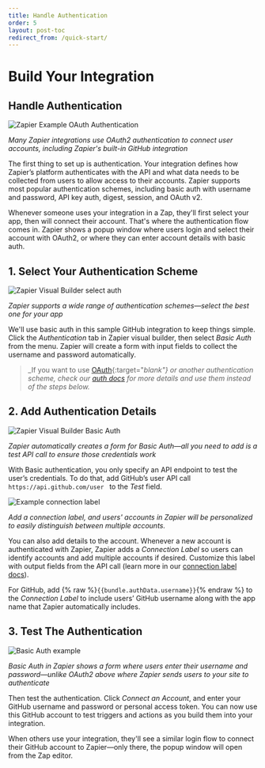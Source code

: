 ```yaml
---
title: Handle Authentication
order: 5
layout: post-toc
redirect_from: /quick-start/
---
```


# Build Your Integration

## Handle Authentication

![Zapier Example OAuth Authentication](https://cdn.zapier.com/storage/photos/6234e3eb4aa23975b9f89139ebffe3ac.gif)

_Many Zapier integrations use OAuth2 authentication to connect user accounts, including Zapier's built-in GitHub integration_

The first thing to set up is authentication. Your integration defines how Zapier’s platform authenticates with the API and what data needs to be collected from users to allow access to their accounts. Zapier supports most popular authentication schemes, including basic auth with username and password, API key auth, digest, session, and OAuth v2.

Whenever someone uses your integration in a Zap, they'll first select your app, then will connect their account. That's where the authentication flow comes in. Zapier shows a popup window where users login and select their account with OAuth2, or where they can enter account details with basic auth.

## 1. Select Your Authentication Scheme

![Zapier Visual Builder select auth](https://cdn.zapier.com/storage/photos/a2855758dabdb228966b1bad7238814a.png)

_Zapier supports a wide range of authentication schemes—select the best one for your app_

We'll use basic auth in this sample GitHub integration to keep things simple. Click the _Authentication_ tab in Zapier visual builder, then select _Basic Auth_ from the menu. Zapier will create a form with input fields to collect the username and password automatically.

> _If you want to use [OAuth](https://platform.zapier.com/docs/oauth){:target="_blank"} or another authentication scheme, check our [auth docs](https://platform.zapier.com/docs/auth) for more details and use them instead of the steps below._

## 2. Add Authentication Details

![Zapier Visual Builder Basic Auth](https://cdn.zapier.com/storage/photos/f245b3d5504000186a035e040aab02d5.png)

_Zapier automatically creates a form for Basic Auth—all you need to add is a test API call to ensure those credentials work_

With Basic authentication, you only specify an API endpoint to test the user’s credentials. To do that, add GitHub’s user API call `https://api.github.com/user ` to the _Test_ field.

![Example connection label](https://cdn.zapier.com/storage/photos/f2c3d557023ce2a65b41122da34c1fdd.png)

_Add a connection label, and users' accounts in Zapier will be personalized to easily distinguish between multiple accounts._

You can also add details to the account. Whenever a new account is authenticated with Zapier, Zapier adds a _Connection Label_ so users can identify accounts and add multiple accounts if desired. Customize this label with output fields from the API call (learn more in our [connection label docs](https://platform.zapier.com/docs/auth#how-to-add-a-connection-label-to-authenticated-accounts)).

For GitHub, add {% raw %}`{{bundle.authData.username}}`{% endraw %} to the _Connection Label_ to include users’ GitHub username along with the app name that Zapier automatically includes.

## 3. Test The Authentication

![Basic Auth example](https://cdn.zapier.com/storage/photos/97847990532583a4885b5479817e3a32.gif)

_Basic Auth in Zapier shows a form where users enter their username and password—unlike OAuth2 above where Zapier sends users to your site to authenticate_

Then test the authentication. Click _Connect an Account_, and enter your GitHub username and password or personal access token. You can now use this GitHub account to test triggers and actions as you build them into your integration. 

When others use your integration, they'll see a similar login flow to connect their GitHub account to Zapier—only there, the popup window will open from the Zap editor.